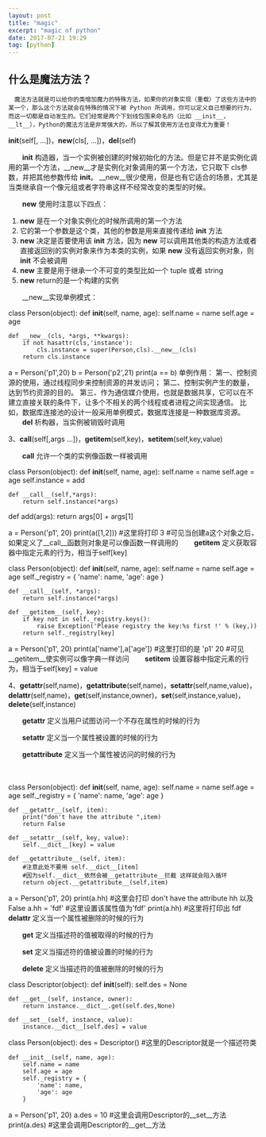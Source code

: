 ```yaml
---
layout: post
title: "magic"
excerpt: "magic of python"
date: 2017-07-21 19:29
tag: [python]
---
```


##  什么是魔法方法？

    　魔法方法就是可以给你的类增加魔力的特殊方法，如果你的对象实现（重载）了这些方法中的某一个，那么这个方法就会在特殊的情况下被 Python 所调用，你可以定义自己想要的行为，而这一切都是自动发生的。它们经常是两个下划线包围来命名的（比如 __init__，__lt__），Python的魔法方法是非常强大的，所以了解其使用方法也变得尤为重要！

__init__(self[, ...])，__new__(cls[, ...])，__del__(self)

　　__init__ 构造器，当一个实例被创建的时候初始化的方法。但是它并不是实例化调用的第一个方法，__new__才是实例化对象调用的第一个方法，它只取下 cls参数，并把其他参数传给 __init__。 __new__很少使用，但是也有它适合的场景，尤其是当类继承自一个像元组或者字符串这样不经常改变的类型的时候。

　　__new__ 使用时注意以下四点：

1. __new__ 是在一个对象实例化的时候所调用的第一个方法
2. 它的第一个参数是这个类，其他的参数是用来直接传递给 __init__ 方法
3. __new__ 决定是否要使用该 __init__ 方法，因为 __new__ 可以调用其他类的构造方法或者直接返回别的实例对象来作为本类的实例，如果 __new__ 没有返回实例对象，则 __init__ 不会被调用
4. __new__ 主要是用于继承一个不可变的类型比如一个 tuple 或者 string
5. __new__ return的是一个构建的实例
　　

　　__new__实现单例模式：

class Person(object):
    def __init__(self, name, age):
        self.name = name
        self.age = age
 
    def __new__(cls, *args, **kwargs):
        if not hasattr(cls,'instance'):
            cls.instance = super(Person,cls).__new__(cls)
        return cls.instance
 
 
a = Person('p1',20)
b = Person('p2',21)
print(a == b)
单例作用：
第一、控制资源的使用，通过线程同步来控制资源的并发访问；
第二、控制实例产生的数量，达到节约资源的目的。
第三、作为通信媒介使用，也就是数据共享，它可以在不建立直接关联的条件下，让多个不相关的两个线程或者进程之间实现通信。
比如，数据库连接池的设计一般采用单例模式，数据库连接是一种数据库资源。
　　__del__ 析构器，当实例被销毁时调用

3、__call__(self[,args ...])，__getitem__(self,key)，__setitem__(self,key,value)

　　__call__ 允许一个类的实例像函数一样被调用

class Person(object):
    def __init__(self, name, age):
        self.name = name
        self.age = age
        self.instance = add
 
    def __call__(self,*args):
        return self.instance(*args)
 
def add(args):
    return args[0] + args[1]
 
a = Person('p1', 20)
print(a([1,2]))
#这里将打印 3
#可见当创建a这个对象之后，如果定义了__call__函数则对象是可以像函数一样调用的
　　__getitem__ 定义获取容器中指定元素的行为，相当于self[key]

class Person(object):
    def __init__(self, name, age):
        self.name = name
        self.age = age
        self._registry = {
            'name': name,
            'age': age
        }
 
    def __call__(self, *args):
        return self.instance(*args)
 
    def __getitem__(self, key):
        if key not in self._registry.keys():
            raise Exception('Please registry the key:%s first !' % (key,))
        return self._registry[key]
 
a = Person('p1', 20)
print(a['name'],a['age'])
#这里打印的是 'p1' 20
#可见__getitem__使实例可以像字典一样访问
　　__setitem__ 设置容器中指定元素的行为，相当于self[key] = value 

4、__getattr__(self,name)，__getattribute__(self,name)，__setattr__(self,name,value)，__delattr__(self,name)，__get__(self,instance,owner)，__set__(self,instance,value)，__delete__(self,instance)

　　__getattr__ 定义当用户试图访问一个不存在属性的时候的行为

　　__setattr__ 定义当一个属性被设置的时候的行为

　　__getattribute__ 定义当一个属性被访问的时候的行为

　　

class Person(object):
    def __init__(self, name, age):
        self.name = name
        self.age = age
        self._registry = {
            'name': name,
            'age': age
        }
 
    def __getattr__(self, item):
        print("don't have the attribute ",item)
        return False
 
    def __setattr__(self, key, value):
        self.__dict__[key] = value
 
    def __getattribute__(self, item):
        #注意此处不要用 self.__dict__[item]
        #因为self.__dict__依然会被__getattribute__拦截 这样就会陷入循环
        return object.__getattribute__(self,item)
 
a = Person('p1', 20)
print(a.hh)        #这里会打印 don't have the attribute hh 以及 False
a.hh = 'fdf'        #这里设置该属性值为'fdf'
print(a.hh)           #这里将打印出 fdf
　　__delattr__ 定义当一个属性被删除的时候的行为

　　__get__  定义当描述符的值被取得的时候的行为

　　__set__ 定义当描述符的值被设置的时候的行为

　　__delete__ 定义当描述符的值被删除的时候的行为

class Descriptor(object):
    def __init__(self):
        self.des = None
 
    def __get__(self, instance, owner):
        return instance.__dict__.get(self.des,None)
 
    def __set__(self, instance, value):
        instance.__dict__[self.des] = value
 
 
class Person(object):
    des = Descriptor() #这里的Descriptor就是一个描述符类
 
    def __init__(self, name, age):
        self.name = name
        self.age = age
        self._registry = {
            'name': name,
            'age': age
        }
 
 
a = Person('p1', 20)
a.des = 10    #这里会调用Descriptor的__set__方法
print(a.des)   #这里会调用Descriptor的__get__方法
